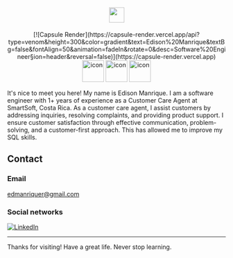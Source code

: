 <div align="center">
  <h1><img src="https://media.giphy.com/media/hvRJCLFzcasrR4ia7z/giphy.gif" width="35"></h1>
</div>

<div align="center">
[![Capsule Render](https://capsule-render.vercel.app/api?type=venom&height=300&color=gradient&text=Edison%20Manrique&textBg=false&fontAlign=50&animation=fadeIn&rotate=0&desc=Software%20Engineer&section=header&reversal=false)](https://capsule-render.vercel.app)
</div>

<div align="center">
  <img src="https://techstack-generator.vercel.app/js-icon.svg" alt="icon"width="50" height="50" />
  <img src="https://techstack-generator.vercel.app/python-icon.svg" alt="icon" width="50" height="50" />
  <img src="https://techstack-generator.vercel.app/mysql-icon.svg" alt="icon" width="50" height="50" />
</div>

It's nice to meet you here! My name is Edison Manrique. I am a software engineer with 1+ years of experience as a Customer Care Agent at SmartSoft, Costa Rica. As a customer care agent, I assist customers by addressing inquiries, resolving complaints, and providing product support. I ensure customer satisfaction through effective communication, problem-solving, and a customer-first approach. This has allowed me to improve my SQL skills.  

## Contact
### Email
edmanriquer@gmail.com
### Social networks
[![LinkedIn](https://img.shields.io/badge/LinkedIn-0077B5?style=for-the-badge&logo=linkedin&logoColor=white)](https://www.linkedin.com/in/edevmanrique/)

---

Thanks for visiting! Have a great life. Never stop learning.
